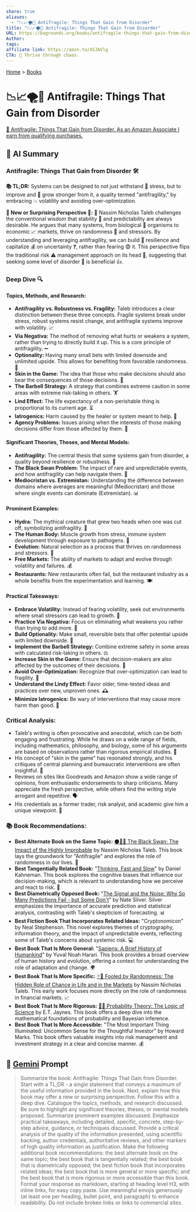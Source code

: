 ```yaml
---
share: true
aliases:
  - "📉📈🌪️💪 Antifragile: Things That Gain from Disorder"
title: "📉📈🌪️💪 Antifragile: Things That Gain from Disorder"
URL: https://bagrounds.org/books/antifragile-things-that-gain-from-disorder
Author: 
tags: 
affiliate link: https://amzn.to/45JAVlg
CTA: 💪 Thrive through chaos.
---
```

[Home](../index.md) > [Books](./index.md)  
# 📉📈🌪️💪 Antifragile: Things That Gain from Disorder  
[🛒 Antifragile: Things That Gain from Disorder. As an Amazon Associate I earn from qualifying purchases.](https://amzn.to/45JAVlg)  
  
## 🤖 AI Summary  
### Antifragile: Things That Gain from Disorder 🛠️  
**📚 TL;DR:** Systems can be designed to not just withstand 💪 stress, but to improve and 🌱 grow stronger from it, a quality termed "antifragility," by embracing 💥 volatility and avoiding over-optimization.  
  
**🤯 New or Surprising Perspective 🤯:** 🧠 Nassim Nicholas Taleb challenges the conventional wisdom that stability 🧘 and predictability are always desirable. He argues that many systems, from biological 🦠 organisms to economic 📈 markets, thrive on randomness 🎲 and stressors. By understanding and leveraging antifragility, we can build 🧱 resilience and capitalize 💰 on uncertainty ❓, rather than fearing 😨 it. This perspective flips the traditional risk ⚠️ management approach on its head 🔄, suggesting that seeking some level of disorder 🤪 is beneficial 👍.  
  
### Deep Dive 🔍  
#### **Topics, Methods, and Research:**  
* **Antifragility vs. Robustness vs. Fragility:** Taleb introduces a clear distinction between these three concepts. Fragile systems break under stress, robust systems resist change, and antifragile systems improve with volatility. 📈  
* **Via Negativa:** The method of removing what hurts or weakens a system, rather than trying to directly build it up. This is a core principle of antifragility. ➖  
* **Optionality:** Having many small bets with limited downside and unlimited upside. This allows for benefiting from favorable randomness. 🎲  
* **Skin in the Game:** The idea that those who make decisions should also bear the consequences of those decisions. 🎯  
* **The Barbell Strategy:** A strategy that combines extreme caution in some areas with extreme risk-taking in others. 🏋️  
* **Lind Effect:** The life expectancy of a non-perishable thing is proportional to its current age. ⏳  
* **Iatrogenics:** Harm caused by the healer or system meant to help. 🤕  
* **Agency Problems:** Issues arising when the interests of those making decisions differ from those affected by them. 🤝  
  
#### **Significant Theories, Theses, and Mental Models:**  
* **Antifragility:** The central thesis that some systems gain from disorder, a quality beyond resilience or robustness. 🚀  
* **The Black Swan Problem:** The impact of rare and unpredictable events, and how antifragility can help navigate them. 🦢  
* **Mediocristan vs. Extremistan:** Understanding the difference between domains where averages are meaningful (Mediocristan) and those where single events can dominate (Extremistan). 📊  
  
#### **Prominent Examples:**  
* **Hydra:** The mythical creature that grew two heads when one was cut off, symbolizing antifragility. 🐉  
* **The Human Body:** Muscle growth from stress, immune system development through exposure to pathogens. 💪  
* **Evolution:** Natural selection as a process that thrives on randomness and stressors. 🧬  
* **Free Markets:** The ability of markets to adapt and evolve through volatility and failures. 💰  
* **Restaurants:** New restaurants often fail, but the restaurant industry as a whole benefits from the experimentation and learning. 🍽️  
  
#### **Practical Takeaways:**  
* **Embrace Volatility:** Instead of fearing volatility, seek out environments where small stressors can lead to growth. 🌊  
* **Practice Via Negativa:** Focus on eliminating what weakens you rather than trying to add more. 🚫  
* **Build Optionality:** Make small, reversible bets that offer potential upside with limited downside. 🎰  
* **Implement the Barbell Strategy:** Combine extreme safety in some areas with calculated risk-taking in others. ⚖️  
* **Increase Skin in the Game:** Ensure that decision-makers are also affected by the outcomes of their decisions. 💼  
* **Avoid Over-Optimization:** Recognize that over-optimization can lead to fragility. 🤖  
* **Understand the Lindy Effect:** Favor older, time-tested ideas and practices over new, unproven ones. 🕰️  
* **Minimize Iatrogenics:** Be wary of interventions that may cause more harm than good. 💊  
  
### **Critical Analysis:**  
* Taleb's writing is often provocative and anecdotal, which can be both engaging and frustrating. While he draws on a wide range of fields, including mathematics, philosophy, and biology, some of his arguments are based on observations rather than rigorous empirical studies. 🧐  
* His concept of "skin in the game" has resonated strongly, and his critiques of central planning and bureaucratic interventions are often insightful. 📜  
* Reviews on sites like Goodreads and Amazon show a wide range of opinions, from enthusiastic endorsements to sharp criticisms. Many appreciate the fresh perspective, while others find the writing style arrogant and repetitive. 🗣️  
* His credentials as a former trader, risk analyst, and academic give him a unique viewpoint. 🧠  
  
### **📚 Book Recommendations:**  
* **Best Alternate Book on the Same Topic:** [⚫🦢🎲 The Black Swan: The Impact of the Highly Improbable](./the-black-swan-the-impact-of-the-highly-improbable.md) by Nassim Nicholas Taleb. This book lays the groundwork for "Antifragile" and explores the role of randomness in our lives. 🦢  
* **Best Tangentially Related Book:** "[Thinking, Fast and Slow](./thinking-fast-and-slow.md)" by Daniel Kahneman. This book explores the cognitive biases that influence our decision-making, which is relevant to understanding how we perceive and react to risk. 🧠  
* **Best Diametrically Opposed Book:** "[The Signal and the Noise: Why So Many Predictions Fail - but Some Don't](./the-signal-and-the-noise.md)" by Nate Silver. Silver emphasizes the importance of accurate prediction and statistical analysis, contrasting with Taleb's skepticism of forecasting. 📊  
* **Best Fiction Book That Incorporates Related Ideas:** "Cryptonomicon" by Neal Stephenson. This novel explores themes of cryptography, information theory, and the impact of unpredictable events, reflecting some of Taleb's concerns about systemic risk. 💻  
* **Best Book That Is More General:** "[Sapiens: A Brief History of Humankind](./sapiens-a-brief-history-of-humankind.md)" by Yuval Noah Harari. This book provides a broad overview of human history and evolution, offering a context for understanding the role of adaptation and change. 🌍  
* **Best Book That Is More Specific:** [🃏🎲 Fooled by Randomness: The Hidden Role of Chance in Life and in the Markets](./fooled-by-randomness-the-hidden-role-of-chance-in-life-and-in-the-markets.md) by Nassim Nicholas Taleb. This early work focuses more directly on the role of randomness in financial markets. 📈  
* **Best Book That Is More Rigorous:** [🎲🧮 Probability Theory: The Logic of Science](./probability-theory.md) by E.T. Jaynes. This book offers a deep dive into the mathematical foundations of probability and Bayesian inference.  
* **Best Book That Is More Accessible:** "The Most Important Thing Illuminated: Uncommon Sense for the Thoughtful Investor" by Howard Marks. This book offers valuable insights into risk management and investment strategy in a clear and concise manner. 💰  
  
## 💬 [Gemini](https://gemini.google.com) Prompt  
> Summarize the book: Antifragile: Things That Gain from Disorder. Start with a TL;DR - a single statement that conveys a maximum of the useful information provided in the book. Next, explain how this book may offer a new or surprising perspective. Follow this with a deep dive. Catalogue the topics, methods, and research discussed. Be sure to highlight any significant theories, theses, or mental models proposed. Summarize prominent examples discussed. Emphasize practical takeaways, including detailed, specific, concrete, step-by-step advice, guidance, or techniques discussed. Provide a critical analysis of the quality of the information presented, using scientific backing, author credentials, authoritative reviews, and other markers of high quality information as justification. Make the following additional book recommendations: the best alternate book on the same topic; the best book that is tangentially related; the best book that is diametrically opposed; the best fiction book that incorporates related ideas; the best book that is more general or more specific; and the best book that is more rigorous or more accessible than this book. Format your response as markdown, starting at heading level H3, with inline links, for easy copy paste. Use meaningful emojis generously (at least one per heading, bullet point, and paragraph) to enhance readability. Do not include broken links or links to commercial sites.